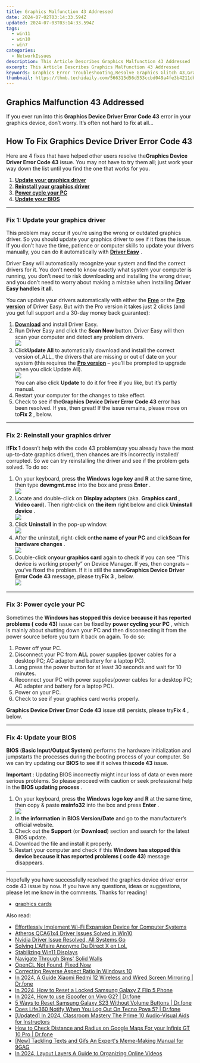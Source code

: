 ```yaml
---
title: Graphics Malfunction 43 Addressed
date: 2024-07-02T03:14:33.594Z
updated: 2024-07-03T03:14:33.594Z
tags:
  - win11
  - win10
  - win7
categories:
  - NetworkIssues
description: This Article Describes Graphics Malfunction 43 Addressed
excerpt: This Article Describes Graphics Malfunction 43 Addressed
keywords: Graphics Error Troubleshooting,Resolve Graphics Glitch 43,Graphics System Fix 43,Fix Graphics Issue #43,Malfunctioning Graphics Resolution 43,Address Graphics Error #43 in Software,Graphic System Debug 43 Fixes
thumbnail: https://thmb.techidaily.com/566315d56d553ccbd049a4fe3b4211dbde8cabf2cb29973d2f7eb7ff1fc0e46d.jpg
---
```


## Graphics Malfunction 43 Addressed

If you ever run into this **Graphics Device Driver Error Code 43**  error in your graphics device, don’t worry. It’s often not hard to fix at all…

## How To Fix Graphics Device Driver Error Code 43

 Here are 4 fixes that have helped other users resolve the**Graphics Device Driver Error Code 43** issue. You may not have to try them all; just work your way down the list until you find the one that works for you.

1. [**Update your graphics driver**](#F1)
2. [**Reinstall your graphics driver**](#F2)
3. [**Power cycle your PC**](#F3)
4. [**Update your BIOS**](#F4)

---

### Fix 1: Update your graphics driver

 This problem may occur if you’re using the wrong or outdated graphics driver. So you should update your graphics driver to see if it fixes the issue. If you don’t have the time, patience or computer skills to update your drivers manually, you can do it automatically with **[Driver Easy](https://tools.techidaily.com/drivereasy/download/)**  .

 Driver Easy will automatically recognize your system and find the correct drivers for it. You don’t need to know exactly what system your computer is running, you don’t need to risk downloading and installing the wrong driver, and you don’t need to worry about making a mistake when installing.**Driver Easy handles it all.**

 You can update your drivers automatically with either the [**Free**](https://tools.techidaily.com/drivereasy/download/) or the [**Pro version**](https://tools.techidaily.com/drivereasy/download/) of Driver Easy. But with the Pro version it takes just 2 clicks (and you get full support and a 30-day money back guarantee):

1. **[Download](https://tools.techidaily.com/drivereasy/download/)** [](https://tools.techidaily.com/drivereasy/download/) and install Driver Easy.
2. Run Driver Easy and click the **Scan Now** button. Driver Easy will then scan your computer and detect any problem drivers.  
![](https://images.drivereasy.com/wp-content/uploads/2018/07/img_5b46ffcde1143.jpg)
3. Click**Update All** to automatically download and install the correct version of_ALL_ the drivers that are missing or out of date on your system (this requires the [**Pro version**](https://tools.techidaily.com/drivereasy/download/) – you’ll be prompted to upgrade when you click Update All).  
![](https://images.drivereasy.com/wp-content/uploads/2018/07/img_5b472528c2b06.jpg)  
 You can also click **Update** to do it for free if you like, but it’s partly manual.
4. Restart your computer for the changes to take effect.
5. Check to see if the**Graphics Device Driver Error Code 43** error has been resolved. If yes, then great! If the issue remains, please move on to**Fix 2** , below.

---

### Fix 2: Reinstall your graphics driver

 If**Fix 1**  doesn’t help with the code 43 problem(say you already have the most up-to-date graphics driver), then chances are it’s incorrectly installed/ corrupted. So we can try reinstalling the driver and see if the problem gets solved. To do so:

1. On your keyboard, press **the Windows logo key** and **R**  at the same time, then type **devmgmt.msc** into the box and press **Enter** .  
![](https://images.drivereasy.com/wp-content/uploads/2018/09/img_5b91effe026eb.png)
2. Locate and double-click on **Display adapters**  (aka. **Graphics card** , **Video card**). Then right-click on **the item** right below and click **Uninstall device** .  
![](https://images.drivereasy.com/wp-content/uploads/2018/09/img_5b91f0b245dd2.jpg)
3. Click **Uninstall**   in the pop-up window.  
![](https://images.drivereasy.com/wp-content/uploads/2018/09/img_5b91f147059a0.png)
4. After the uninstall, right-click on**the name of your PC** and click**Scan for hardware changes** .  
![](https://images.drivereasy.com/wp-content/uploads/2018/09/img_5b9b838add712.jpg)
5. Double-click on**your graphics card** again to check if you can see “This device is working properly” on Device Manager. If yes, then congrats – you’ve fixed the problem. If it is still the same**Graphics Device Driver Error Code 43** message, please try**Fix 3** , below.  
![](https://images.drivereasy.com/wp-content/uploads/2018/09/img_5b9b841ab4dd2.jpg)

---

### Fix 3: Power cycle your PC

 Sometimes the **Windows has stopped this device because it has reported problems (** **code 43)** issue can be fixed by **power cycling your PC** , which is mainly about shutting down your PC and then disconnecting it from the power source before you turn it back on again. To do so:

1. Power off your PC.
2. Disconnect your PC from **ALL**   power supplies (power cables for a desktop PC; AC adapter and battery for a laptop PC).
3. Long press the power button for at least 30 seconds and wait for 10 minutes.
4. Reconnect your PC with power supplies(power cables for a desktop PC; AC adapter and battery for a laptop PC).
5. Power on your PC.
6. Check to see if your graphics card works properly.

**Graphics Device Driver Error Code 43** issue still persists, please try**Fix 4** , below.

---

### Fix 4: Update your BIOS

**BIOS**   (**Basic Input/Output System**) performs the hardware initialization and jumpstarts the processes during the booting process of your computer. So we can try updating our **BIOS**   to see if it solves this**code 43** issue.

**Important** : Updating BIOS incorrectly might incur loss of data or even more serious problems. So please proceed with caution or seek professional help in the **BIOS updating process** .

1. On your keyboard, press **the Windows logo key**   and **R**   at the same time, then copy & paste **msinfo32**  into the box and press **Enter** .  
![](https://images.drivereasy.com/wp-content/uploads/2018/08/img_5b714e5d73e95.png)
2. In **the information** in **BIOS Version/Date**  and go to the manufacturer’s official website.
3. Check out the **Support** (or **Download**) section and search for the latest BIOS update.
4. Download the file and install it properly.
5. Restart your computer and check if this   **Windows has stopped this device because it has reported problems (** **code 43)** message disappears.

---

 Hopefully you have successfully resolved the graphics device driver error code 43 issue by now. If you have any questions, ideas or suggestions, please let me know in the comments. Thanks for reading!

* [graphics cards](https://tools.techidaily.com/drivereasy/download/)

<ins class="adsbygoogle"
     style="display:block"
     data-ad-format="autorelaxed"
     data-ad-client="ca-pub-7571918770474297"
     data-ad-slot="1223367746"></ins>



<ins class="adsbygoogle"
     style="display:block"
     data-ad-client="ca-pub-7571918770474297"
     data-ad-slot="8358498916"
     data-ad-format="auto"
     data-full-width-responsive="true"></ins>

<span class="atpl-alsoreadstyle">Also read:</span>
<div><ul>
<li><a href="https://network-issues.techidaily.com/effortlessly-implement-wi-fi-expansion-device-for-computer-systems/"><u>Effortlessly Implement Wi-Fi Expansion Device for Computer Systems</u></a></li>
<li><a href="https://network-issues.techidaily.com/atheros-qca61x4-driver-issues-solved-in-win10/"><u>Atheros QCA61x4 Driver Issues Solved in Win10</u></a></li>
<li><a href="https://network-issues.techidaily.com/nvidia-driver-issue-resolved-all-systems-go/"><u>Nvidia Driver Issue Resolved, All Systems Go</u></a></li>
<li><a href="https://network-issues.techidaily.com/solving-laffaire-anonyme-du-direct-x-en-lol/"><u>Solving L'Affaire Anonyme Du Direct X en LoL</u></a></li>
<li><a href="https://network-issues.techidaily.com/stabilizing-win11-displays/"><u>Stabilizing Win11 Displays</u></a></li>
<li><a href="https://network-issues.techidaily.com/navigate-through-sims-solid-walls/"><u>Navigate Through Sims' Solid Walls</u></a></li>
<li><a href="https://network-issues.techidaily.com/opencl-not-found-fixed-now/"><u>OpenCL Not Found, Fixed Now</u></a></li>
<li><a href="https://network-issues.techidaily.com/correcting-reverse-aspect-ratio-in-windows-10/"><u>Correcting Reverse Aspect Ratio in Windows 10</u></a></li>
<li><a href="https://screen-mirror.techidaily.com/in-2024-a-guide-xiaomi-redmi-12-wireless-and-wired-screen-mirroring-drfone-by-drfone-android/"><u>In 2024, A Guide Xiaomi Redmi 12 Wireless and Wired Screen Mirroring | Dr.fone</u></a></li>
<li><a href="https://android-unlock.techidaily.com/in-2024-how-to-reset-a-locked-samsung-galaxy-z-flip-5-phone-by-drfone-android/"><u>In 2024, How to Reset a Locked Samsung Galaxy Z Flip 5 Phone</u></a></li>
<li><a href="https://change-location.techidaily.com/in-2024-how-to-use-ispoofer-on-vivo-g2-drfone-by-drfone-virtual-android/"><u>In 2024, How to use iSpoofer on Vivo G2? | Dr.fone</u></a></li>
<li><a href="https://phone-solutions.techidaily.com/5-ways-to-reset-samsung-galaxy-s23-without-volume-buttons-drfone-by-drfone-reset-android-reset-android/"><u>5 Ways to Reset Samsung Galaxy S23 Without Volume Buttons | Dr.fone</u></a></li>
<li><a href="https://fake-location.techidaily.com/does-life360-notify-when-you-log-out-on-tecno-pova-5-drfone-by-drfone-virtual-android/"><u>Does Life360 Notify When You Log Out On Tecno Pova 5? | Dr.fone</u></a></li>
<li><a href="https://video-screen-grab.techidaily.com/updated-in-2024-classroom-mastery-the-prime-10-audio-visual-aids-for-instructors/"><u>[Updated] In 2024, Classroom Mastery  The Prime 10 Audio-Visual Aids for Instructors</u></a></li>
<li><a href="https://android-location-track.techidaily.com/how-to-check-distance-and-radius-on-google-maps-for-your-infinix-gt-10-pro-drfone-by-drfone-virtual-android/"><u>How to Check Distance and Radius on Google Maps For your Infinix GT 10 Pro | Dr.fone</u></a></li>
<li><a href="https://some-guidance.techidaily.com/new-tackling-texts-and-gifs-an-experts-meme-making-manual-for-9gag/"><u>[New] Tackling Texts and Gifs  An Expert's Meme-Making Manual for 9GAG</u></a></li>
<li><a href="https://youtube-help.techidaily.com/in-2024-layout-layers-a-guide-to-organizing-online-videos/"><u>In 2024, Layout Layers  A Guide to Organizing Online Videos</u></a></li>
</ul></div>
